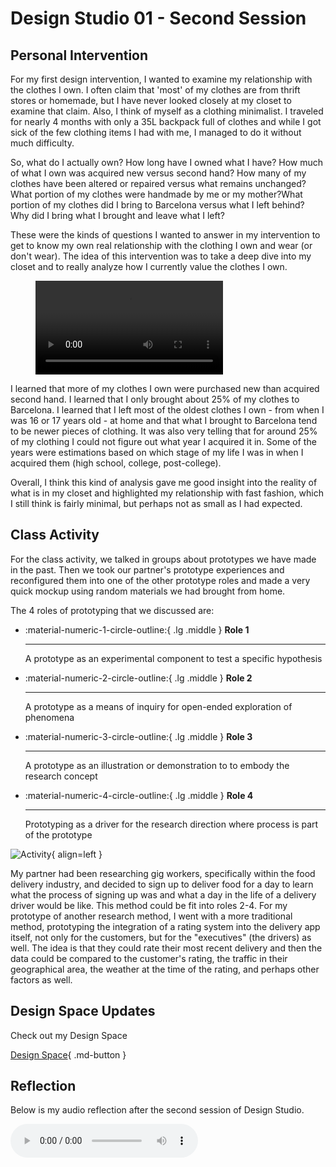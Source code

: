 # Design Studio 01 - Second Session 

## Personal Intervention 

For my first design intervention, I wanted to examine my relationship with the clothes I own. I often claim that 'most' of my clothes are from thrift stores or homemade, but I have never looked closely at my closet to examine that claim. Also, I think of myself as a clothing minimalist. I traveled for nearly 4 months with only a 35L backpack full of clothes and while I got sick of the few clothing items I had with me, I managed to do it without much difficulty.

So, what do I actually own? How long have I owned what I have? How much of what I own was acquired new versus second hand? How many of my clothes have been altered or repaired versus what remains unchanged? What portion of my clothes were handmade by me or my mother?What portion of my clothes did I bring to Barcelona versus what I left behind? Why did I bring what I brought and leave what I left? 

These were the kinds of questions I wanted to answer in my intervention to get to know my own real relationship with the clothing I own and wear (or don't wear). The idea of this intervention was to take a deep dive into my closet and to really analyze how I currently value the clothes I own. 

<figure markdown="span">
    <video src="https://github.com/user-attachments/assets/56493d16-5cc0-495d-bd19-8bb8cd8001d1" controls="controls" style="max-width: 100%;"></video>
    <figcaption></figcaption>
</figure>

I learned that more of my clothes I own were purchased new than acquired second hand. I learned that I only brought about 25% of my clothes to Barcelona. I learned that I left most of the oldest clothes I own - from when I was 16 or 17 years old - at home and that what I brought to Barcelona tend to be newer pieces of clothing. It was also very telling that for around 25% of my clothing I could not figure out what year I acquired it in. Some of the years were estimations based on which stage of my life I was in when I acquired them (high school, college, post-college). 

Overall, I think this kind of analysis gave me good insight into the reality of what is in my closet and highlighted my relationship with fast fashion, which I still think is fairly minimal, but perhaps not as small as I had expected.

## Class Activity

For the class activity, we talked in groups about prototypes we have made in the past. Then we took our partner's prototype experiences and reconfigured them into one of the other prototype roles and made a very quick mockup using random materials we had brought from home. 


The 4 roles of prototyping that we discussed are:

<div class="grid cards" markdown>

-   :material-numeric-1-circle-outline:{ .lg .middle } __Role 1__

    ---

    A prototype as an experimental component to test a specific hypothesis

-   :material-numeric-2-circle-outline:{ .lg .middle } __Role 2__

    ---

    A prototype as a means of inquiry for open-ended exploration of phenomena
    
-   :material-numeric-3-circle-outline:{ .lg .middle } __Role 3__

    ---

    A prototype as an illustration or demonstration to to embody the research concept

-   :material-numeric-4-circle-outline:{ .lg .middle } __Role 4__

    ---

    Prototyping as a driver for the research direction where process is part of the prototype


</div>

![Activity](../../images/term1/designstudio/appGIF.gif){ align=left }

My partner had been researching gig workers, specifically within the food delivery industry, and decided to sign up to deliver food for a day to learn what the process of signing up was and what a day in the life of a delivery driver would be like. This method could be fit into roles 2-4. For my prototype of another research method, I went with a more traditional method, prototyping the integration of a rating system into the delivery app itself, not only for the customers, but for the "executives" (the drivers) as well. The idea is that they could rate their most recent delivery and then the data could be compared to the customer's rating, the traffic in their geographical area, the weather at the time of the rating, and perhaps other factors as well. 


## Design Space Updates 

Check out my Design Space 

[Design Space](../designStudio/designSpace.md){ .md-button }

## Reflection 

Below is my audio reflection after the second session of Design Studio.

  <audio controls src="../../../audio/DesignStudioReflection2.mp3"></audio>

